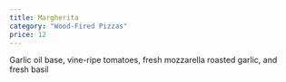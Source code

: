 ```yaml
---
title: Margherita
category: "Wood-Fired Pizzas"
price: 12
---
```

Garlic oil base, vine-ripe tomatoes, fresh mozzarella roasted garlic, and fresh basil